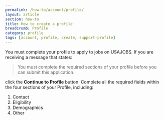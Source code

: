 ```yaml
---
permalink: /how-to/account/profile/
layout: article
section: how-to
title: How to create a profile
breadcrumb: Profile
category: profile
tags: [account, profile, create, support-profile]
---
```


You must complete your profile to apply to jobs on USAJOBS. If you are receiving a message that states:

> You must complete the required sections of your profile before you can submit this application.

click the **Continue to Profile** button. Complete all the required fields within the four sections of your Profile, including:

1. Contact
2. Eligibility
3. Demographics
4. Other
